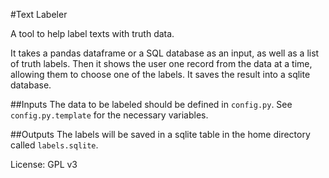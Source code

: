 #Text Labeler

A tool to help label texts with truth data. 

It takes a pandas dataframe or a SQL database as an input, as well as a list of truth labels. Then it shows the user one record from the data at a time, allowing them to choose one of the labels. It saves the result into a sqlite database.

##Inputs
The data to be labeled should be defined in `config.py`. See `config.py.template` for the necessary variables.

##Outputs
The labels will be saved in a sqlite table in the home directory called `labels.sqlite`.

License: GPL v3
